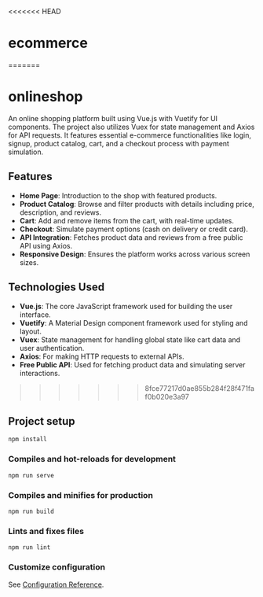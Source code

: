 <<<<<<< HEAD
# ecommerce

=======
# onlineshop
An online shopping platform built using Vue.js with Vuetify for UI components. The project also utilizes Vuex for state management and Axios for API requests. It features essential e-commerce functionalities like login, signup, product catalog, cart, and a checkout process with payment simulation.

## Features

- **Home Page**: Introduction to the shop with featured products.
- **Product Catalog**: Browse and filter products with details including price, description, and reviews.
- **Cart**: Add and remove items from the cart, with real-time updates.
- **Checkout**: Simulate payment options (cash on delivery or credit card).
- **API Integration**: Fetches product data and reviews from a free public API using Axios.
- **Responsive Design**: Ensures the platform works across various screen sizes.

## Technologies Used

- **Vue.js**: The core JavaScript framework used for building the user interface.
- **Vuetify**: A Material Design component framework used for styling and layout.
- **Vuex**: State management for handling global state like cart data and user authentication.
- **Axios**: For making HTTP requests to external APIs.
- **Free Public API**: Used for fetching product data and simulating server interactions.
>>>>>>> 8fce77217d0ae855b284f28f471faf0b020e3a97
## Project setup
```
npm install
```

### Compiles and hot-reloads for development
```
npm run serve
```

### Compiles and minifies for production
```
npm run build
```

### Lints and fixes files
```
npm run lint
```

### Customize configuration
See [Configuration Reference](https://cli.vuejs.org/config/).
